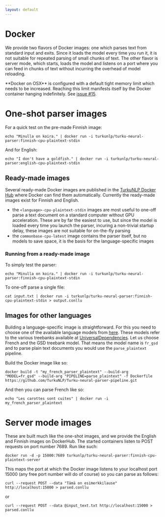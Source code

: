 ```yaml
---
layout: default
---
```


# Docker


We provide two flavors of Docker images: one which parses text from standard input and exits. Since it loads the model every time you run it, it is not suitable for repeated parsing of small chunks of text. The other flavor is server mode, which starts, loads the model and listens on a port where you can feed in chunks of text without incurring the overhead of model reloading.


<div class="alert" markdown="1">
**Docker on OSX** is configured with a default tight memory limit which needs to be increased. Reaching this limit manifests itself by the Docker container hanging indefinitely. See <a href="https://github.com/TurkuNLP/Turku-neural-parser-pipeline/issues/15">issue #15</a>.
</div>

# One-shot parser images

For a quick test on the pre-made Finnish image:

    echo "Minulla on koira." | docker run -i turkunlp/turku-neural-parser:finnish-cpu-plaintext-stdin

And for English:

    echo "I don't have a goldfish." | docker run -i turkunlp/turku-neural-parser:english-cpu-plaintext-stdin

## Ready-made images

Several ready-made Docker images are published in the [TurkuNLP Docker Hub](https://hub.docker.com/r/turkunlp/turku-neural-parser/tags) where Docker can find them automatically. Currently the ready-made images exist for Finnish and English.

* the `<language>-cpu-plaintext-stdin` images are most useful to one-off parse a text document on a standard computer without GPU acceleration. These are by far the easiest to use, but since the model is loaded every time you launch the parser, incuring a non-trivial startup delay, these images are not suitable for on-the-fly parsing
* the `commonbase-cpu-latest` image contains the parser itself, but no models to save space, it is the basis for the language-specific images

### Running from a ready-made image

To simply test the parser:

    echo "Minulla on koira." | docker run -i turkunlp/turku-neural-parser:finnish-cpu-plaintext-stdin

To one-off parse a single file:

    cat input.txt | docker run -i turkunlp/turku-neural-parser:finnish-cpu-plaintext-stdin > output.conllu

## Images for other languages

Building a language-specific image is straightforward. For this you need to choose one of the available language models from [here](http://bionlp-www.utu.fi/dep-parser-models/). These models refer to the various treebanks available at [UniversalDependencies](https://universaldependencies.org). Let us choose French and the GSD treebank model. That means the model name is `fr_gsd` and to parse plain text documents you would use the `parse_plaintext` pipeline.

Build the Docker image like so:

    docker build -t "my_french_parser_plaintext" --build-arg "MODEL=fr_gsd" --build-arg "PIPELINE=parse_plaintext" -f Dockerfile https://github.com/TurkuNLP/Turku-neural-parser-pipeline.git

And then you can parse French like so:

    echo "Les carottes sont cuites" | docker run -i my_french_parser_plaintext

# Server mode images

These are built much like the one-shot images, and we provide the English and Finnish images on DockerHub. The started containers listen to POST requests on port number 7689. Run like such:

```
docker run -d -p 15000:7689 turkunlp/turku-neural-parser:finnish-cpu-plaintext-server
```

This maps the port at which the Docker image listens to your localhost port 15000 (any free port number will do of course) so you can parse as follows:

```
curl --request POST --data "Tämä on esimerkkilause" http://localhost:15000 > parsed.conllu
```

or

```
curl --request POST --data @input_text.txt http://localhost:15000 > parsed.conllu
```
